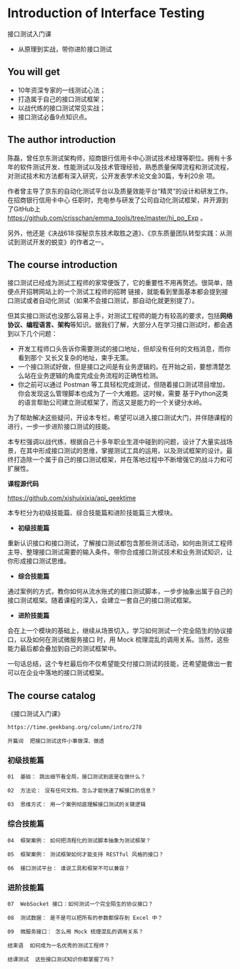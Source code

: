 # Introduction of Interface Testing

接口测试入门课

+ 从原理到实战，带你进阶接口测试


## You will get

+ 10年资深专家的一线测试心法；
+ 打造属于自己的接口测试框架；
+ 以战代练的接口测试常见实战；
+ 接口测试必备9点知识点。

## The author introduction

陈磊，曾任京东测试架构师，招商银行信用卡中心测试技术经理等职位。拥有十多年的软件测试开发、性能测试以及技术管理经验，熟悉质量保障流程和测试流程，对测试技术和方法都有深入研究，公开发表学术论文金30篇，专利20余 项。

作者曾主导了京东的自动化测试平台以及质量效能平台“精灵”的设计和研发工作。在招商银行信用卡中心 任职时，充电参与研发了公司自动化测试框架，并开源到了GitHub上 https://github.com/crisschan/emma_tools/tree/master/hi_po_Exp  。

另外，他还是《决战618:探秘京东技术取胜之道》、《京东质量团队转型实践：从测试到测试开发的蜕变》的作者之一。

## The course introduction

接口测试已经成为测试工程师的家常便饭了，它的重要性不用再赘述。很简单，随便点开招聘网站上的一个测试工程师的招聘 链接，就能看到里面基本都会提到接口测试或者自动化测试（如果不会接口测试，那自动化就更别提了）。

但其实接口测试也没那么容易上手，对测试工程师的能力有较高的要求，包括**网络协议、编程语言、架构**等知识。据我们了解，大部分人在学习接口测试时，都会遇到以下几个问题：

+ 开发工程师口头告诉你需要测试的接口地址，但却没有任何的文档消息，而你看到那个 又长又复杂的地址，束手无策。
+ 一个接口测试好做，但是接口之间是有业务逻辑的。在开始之前，要想清楚怎么站在业务逻辑的角度完成业务流程的正确性检测。
+ 你之前可以通过 Postman 等工具轻松完成测试，但随着接口测试项目增加，你会发现这么管理脚本也成为了一个大难题。这时候，需要 基于Python这类的语言帮助公司建立测试框架了，而这又是能力的一个关键分水岭。

为了帮助解决这些疑问，开设本专栏，希望可以进入接口测试大门，并伴随课程的进行，一步一步进阶接口测试的技能。

本专栏强调以战代练，根据自己十多年职业生涯中碰到的问题，设计了大量实战场景，在其中形成接口测试的思维，掌握测试工具的运用，以及测试框架的设计。最终打造除一个属于自己的接口测试框架，并在落地过程中不断增强它的战斗力和可扩展性。

**课程源代码**

https://github.com/xishuixixia/api_geektime


本专栏分为初级技能篇、综合技能篇和进阶技能篇三大模块。

+ **初级技能篇**

重新认识接口和接口测试，了解接口测试都包含那些测试活动，如何由测试工程师主导、整理接口测试需要的输入条件。带你合成接口测试技术和业务测试知识，让你形成接口测试思维。

+ **综合技能篇**

通过案例的方式，教你如何从流水账式的接口测试脚本，一步步抽象出属于自己的接口测试框架。随着课程的深入，会建立一套自己的接口测试框架。

+ **进阶技能篇**

会在上一个模块的基础上，继续从场景切入，学习如何测试一个完全陌生的协议接口，以及如何在测试微服务接口 时，用 Mock 梳理混乱的调用关系。当然，这些能力最后都会叠加到自己的测试框架中。

一句话总结，这个专栏最后你不仅希望能交付接口测试的技能，还希望能做出一套可以在企业中落地的接口测试框架。


## The course catalog

《接口测试入门课》

```
https://time.geekbang.org/column/intro/278
```

```
开篇词  把接口测试这件小事做深、做透

```

###  初级技能篇

```
01  基础： 跳出细节看全局，接口测试到底是在做什么？

02  方法论： 没有任何文档，怎么才能快速了解接口的信息？

03  思维方式： 用一个案例彻底理解接口测试的关键逻辑

```

###  综合技能篇

```
04  框架案例： 如何把流程化的测试脚本抽象为测试框架？

05  框架案例： 测试框架如何才能支持 RESTful 风格的接口？

06  接口测试平台： 谁说工具和框架不可以兼容？

```

###  进阶技能篇

```
07  WebSocket 接口：如何测试一个完全陌生的协议接口？

08  测试数据： 是不是可以把所有的参数都保存到 Excel 中？

09  微服务接口： 怎么用 Mock 梳理混乱的调用关系？

结束语  如何成为一名优秀的测试工程师？

结课测试  这些接口测试知识你都掌握了吗？

```

